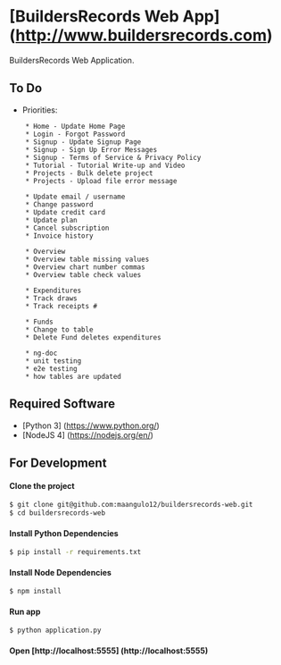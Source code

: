 # [BuildersRecords Web App] (http://www.buildersrecords.com)

BuildersRecords Web Application.

## To Do

+ Priorities:
```
    * Home - Update Home Page
    * Login - Forgot Password
    * Signup - Update Signup Page
    * Signup - Sign Up Error Messages
    * Signup - Terms of Service & Privacy Policy
    * Tutorial - Tutorial Write-up and Video
    * Projects - Bulk delete project
    * Projects - Upload file error message

    * Update email / username
    * Change password
    * Update credit card
    * Update plan
    * Cancel subscription
    * Invoice history

    * Overview
    * Overview table missing values
    * Overview chart number commas
    * Overview table check values

    * Expenditures
    * Track draws
    * Track receipts #

    * Funds
    * Change to table
    * Delete Fund deletes expenditures

    * ng-doc
    * unit testing
    * e2e testing
    * how tables are updated
```

## Required Software

+ [Python 3] (https://www.python.org/)
+ [NodeJS 4] (https://nodejs.org/en/)

## For Development

#### Clone the project
>
```bash
$ git clone git@github.com:maangulo12/buildersrecords-web.git
$ cd buildersrecords-web
```

#### Install Python Dependencies
>
```bash
$ pip install -r requirements.txt
```

#### Install Node Dependencies
>
```bash
$ npm install  
```

#### Run app
>
```bash
$ python application.py    
```

#### Open [http://localhost:5555] (http://localhost:5555)
